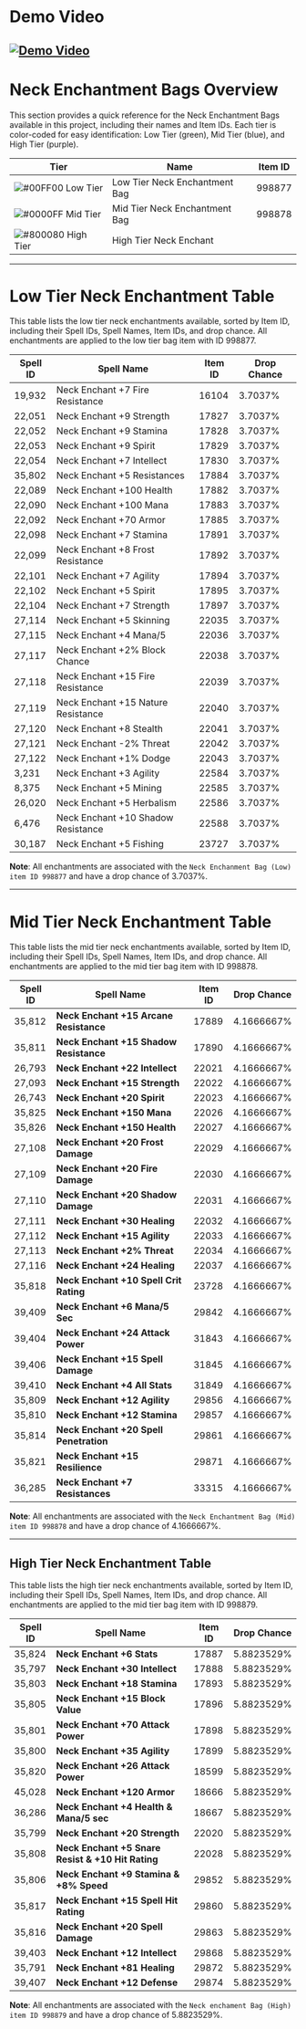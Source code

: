 # Demo Video

[![Demo Video](https://img.youtube.com/vi/Ofsg99kuN-s/0.jpg)](https://youtu.be/Ofsg99kuN-s)
-----

# Neck Enchantment Bags Overview

This section provides a quick reference for the Neck Enchantment Bags available in this project, including their names and Item IDs. Each tier is color-coded for easy identification: Low Tier (green), Mid Tier (blue), and High Tier (purple).

| Tier | Name                        | Item ID |
|------|-----------------------------|---------|
| ![#00FF00](https://placehold.co/15x15/00FF00/00FF00.png) Low Tier | Low Tier Neck Enchantment Bag  | 998877  |
| ![#0000FF](https://placehold.co/15x15/0000FF/0000FF.png) Mid Tier | Mid Tier Neck Enchantment Bag  | 998878  |
| ![#800080](https://placehold.co/15x15/800080/800080.png) High Tier | High Tier Neck Enchant


-----
# Low Tier Neck Enchantment Table

This table lists the low tier neck enchantments available, sorted by Item ID, including their Spell IDs, Spell Names, Item IDs, and drop chance. All enchantments are applied to the low tier bag item with ID 998877.
  
| Spell ID | Spell Name                          | Item ID | Drop Chance |
|----------|-------------------------------------|---------|-------------|
| 19,932   | Neck Enchant +7 Fire Resistance     | 16104   | 3.7037%     |
| 22,051   | Neck Enchant +9 Strength            | 17827   | 3.7037%     |
| 22,052   | Neck Enchant +9 Stamina             | 17828   | 3.7037%     |
| 22,053   | Neck Enchant +9 Spirit              | 17829   | 3.7037%     |
| 22,054   | Neck Enchant +7 Intellect           | 17830   | 3.7037%     |
| 35,802   | Neck Enchant +5 Resistances         | 17884   | 3.7037%     |
| 22,089   | Neck Enchant +100 Health            | 17882   | 3.7037%     |
| 22,090   | Neck Enchant +100 Mana              | 17883   | 3.7037%     |
| 22,092   | Neck Enchant +70 Armor              | 17885   | 3.7037%     |
| 22,098   | Neck Enchant +7 Stamina             | 17891   | 3.7037%     |
| 22,099   | Neck Enchant +8 Frost Resistance    | 17892   | 3.7037%     |
| 22,101   | Neck Enchant +7 Agility             | 17894   | 3.7037%     |
| 22,102   | Neck Enchant +5 Spirit              | 17895   | 3.7037%     |
| 22,104   | Neck Enchant +7 Strength            | 17897   | 3.7037%     |
| 27,114   | Neck Enchant +5 Skinning            | 22035   | 3.7037%     |
| 27,115   | Neck Enchant +4 Mana/5              | 22036   | 3.7037%     |
| 27,117   | Neck Enchant +2% Block Chance       | 22038   | 3.7037%     |
| 27,118   | Neck Enchant +15 Fire Resistance    | 22039   | 3.7037%     |
| 27,119   | Neck Enchant +15 Nature Resistance  | 22040   | 3.7037%     |
| 27,120   | Neck Enchant +8 Stealth             | 22041   | 3.7037%     |
| 27,121   | Neck Enchant -2% Threat             | 22042   | 3.7037%     |
| 27,122   | Neck Enchant +1% Dodge              | 22043   | 3.7037%     |
| 3,231    | Neck Enchant +3 Agility             | 22584   | 3.7037%     |
| 8,375    | Neck Enchant +5 Mining              | 22585   | 3.7037%     |
| 26,020   | Neck Enchant +5 Herbalism           | 22586   | 3.7037%     |
| 6,476    | Neck Enchant +10 Shadow Resistance  | 22588   | 3.7037%     |
| 30,187   | Neck Enchant +5 Fishing             | 23727   | 3.7037%     |

**Note**: All enchantments are associated with the ```Neck Enchanment Bag (Low) item ID 998877``` and have a drop chance of 3.7037%.

------
# Mid Tier Neck Enchantment Table

This table lists the mid tier neck enchantments available, sorted by Item ID, including their Spell IDs, Spell Names, Item IDs, and drop chance. All enchantments are applied to the mid tier bag item with ID 998878.

| Spell ID | Spell Name                          | Item ID | Drop Chance |
|----------|-------------------------------------|---------|-------------|
| 35,812   | **Neck Enchant +15 Arcane Resistance** | 17889 | 4.1666667%  |
| 35,811   | **Neck Enchant +15 Shadow Resistance** | 17890 | 4.1666667%  |
| 26,793   | **Neck Enchant +22 Intellect**      | 22021   | 4.1666667%  |
| 27,093   | **Neck Enchant +15 Strength**       | 22022   | 4.1666667%  |
| 26,743   | **Neck Enchant +20 Spirit**         | 22023   | 4.1666667%  |
| 35,825   | **Neck Enchant +150 Mana**          | 22026   | 4.1666667%  |
| 35,826   | **Neck Enchant +150 Health**        | 22027   | 4.1666667%  |
| 27,108   | **Neck Enchant +20 Frost Damage**   | 22029   | 4.1666667%  |
| 27,109   | **Neck Enchant +20 Fire Damage**    | 22030   | 4.1666667%  |
| 27,110   | **Neck Enchant +20 Shadow Damage**  | 22031   | 4.1666667%  |
| 27,111   | **Neck Enchant +30 Healing**        | 22032   | 4.1666667%  |
| 27,112   | **Neck Enchant +15 Agility**        | 22033   | 4.1666667%  |
| 27,113   | **Neck Enchant +2% Threat**         | 22034   | 4.1666667%  |
| 27,116   | **Neck Enchant +24 Healing**        | 22037   | 4.1666667%  |
| 35,818   | **Neck Enchant +10 Spell Crit Rating** | 23728 | 4.1666667%  |
| 39,409   | **Neck Enchant +6 Mana/5 Sec**      | 29842   | 4.1666667%  |
| 39,404   | **Neck Enchant +24 Attack Power**   | 31843   | 4.1666667%  |
| 39,406   | **Neck Enchant +15 Spell Damage**   | 31845   | 4.1666667%  |
| 39,410   | **Neck Enchant +4 All Stats**       | 31849   | 4.1666667%  |
| 35,809   | **Neck Enchant +12 Agility**        | 29856   | 4.1666667%  |
| 35,810   | **Neck Enchant +12 Stamina**        | 29857   | 4.1666667%  |
| 35,814   | **Neck Enchant +20 Spell Penetration** | 29861 | 4.1666667%  |
| 35,821   | **Neck Enchant +15 Resilience**     | 29871   | 4.1666667%  |
| 36,285   | **Neck Enchant +7 Resistances**     | 33315   | 4.1666667%  |

**Note**: All enchantments are associated with the ```Neck Enchantment Bag (Mid) item ID 998878``` and have a drop chance of 4.1666667%.

-----
## High Tier Neck Enchantment Table
This table lists the high  tier neck enchantments available, sorted by Item ID, including their Spell IDs, Spell Names, Item IDs, and drop chance. All enchantments are applied to the mid tier bag item with ID 998879.


| Spell ID | Spell Name                                | Item ID | Drop Chance |
|----------|-------------------------------------------|---------|-------------|
| 35,824   | **Neck Enchant +6 Stats**                 | 17887   | 5.8823529%  |
| 35,797   | **Neck Enchant +30 Intellect**            | 17888   | 5.8823529%  |
| 35,803   | **Neck Enchant +18 Stamina**              | 17893   | 5.8823529%  |
| 35,805   | **Neck Enchant +15 Block Value**          | 17896   | 5.8823529%  |
| 35,801   | **Neck Enchant +70 Attack Power**         | 17898   | 5.8823529%  |
| 35,800   | **Neck Enchant +35 Agility**              | 17899   | 5.8823529%  |
| 35,820   | **Neck Enchant +26 Attack Power**         | 18599   | 5.8823529%  |
| 45,028   | **Neck Enchant +120 Armor**               | 18666   | 5.8823529%  |
| 36,286   | **Neck Enchant +4 Health & Mana/5 sec**   | 18667   | 5.8823529%  |
| 35,799   | **Neck Enchant +20 Strength**             | 22020   | 5.8823529%  |
| 35,808   | **Neck Enchant +5 Snare Resist & +10 Hit Rating** | 22028 | 5.8823529%  |
| 35,806   | **Neck Enchant +9 Stamina & +8% Speed**   | 29852   | 5.8823529%  |
| 35,817   | **Neck Enchant +15 Spell Hit Rating**     | 29860   | 5.8823529%  |
| 35,816   | **Neck Enchant +20 Spell Damage**         | 29863   | 5.8823529%  |
| 39,403   | **Neck Enchant +12 Intellect**            | 29868   | 5.8823529%  |
| 35,791   | **Neck Enchant +81 Healing**              | 29872   | 5.8823529%  |
| 39,407   | **Neck Enchant +12 Defense**              | 29874   | 5.8823529%  |

**Note**: All enchantments are associated with the ```Neck enchament Bag (High) item ID 998879``` and have a drop chance of 5.8823529%.
